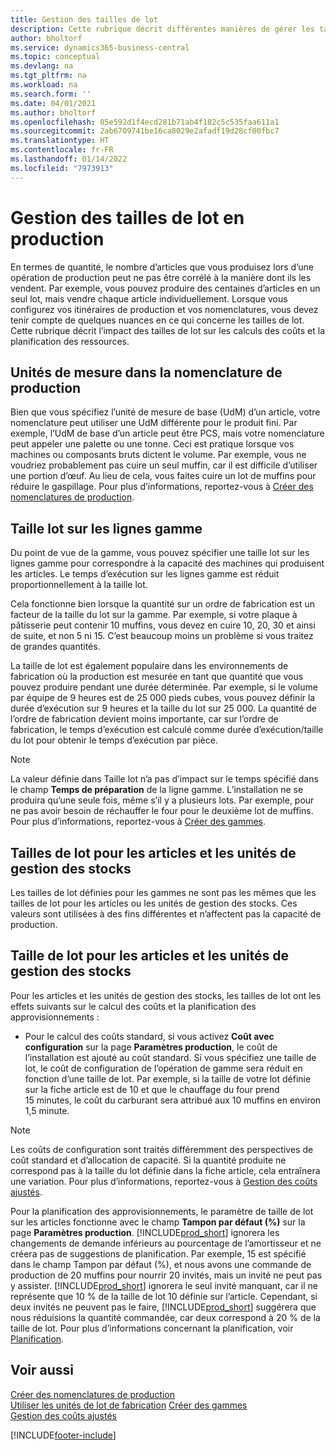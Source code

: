 ```yaml
---
title: Gestion des tailles de lot
description: Cette rubrique décrit différentes manières de gérer les tailles de lot.
author: bholtorf
ms.service: dynamics365-business-central
ms.topic: conceptual
ms.devlang: na
ms.tgt_pltfrm: na
ms.workload: na
ms.search.form: ''
ms.date: 04/01/2021
ms.author: bholtorf
ms.openlocfilehash: 05e592d1f4ecd281b71ab4f182c5c535faa611a1
ms.sourcegitcommit: 2ab6709741be16ca8029e2afadf19d28cf00fbc7
ms.translationtype: HT
ms.contentlocale: fr-FR
ms.lasthandoff: 01/14/2022
ms.locfileid: "7973913"
---
```

# <a name="handling-lot-sizes-in-production"></a>Gestion des tailles de lot en production
En termes de quantité, le nombre d’articles que vous produisez lors d’une opération de production peut ne pas être corrélé à la manière dont ils les vendent. Par exemple, vous pouvez produire des centaines d’articles en un seul lot, mais vendre chaque article individuellement. Lorsque vous configurez vos itinéraires de production et vos nomenclatures, vous devez tenir compte de quelques nuances en ce qui concerne les tailles de lot. Cette rubrique décrit l’impact des tailles de lot sur les calculs des coûts et la planification des ressources.

## <a name="units-of-measure-in-production-bill-of-materials"></a>Unités de mesure dans la nomenclature de production
Bien que vous spécifiez l’unité de mesure de base (UdM) d’un article, votre nomenclature peut utiliser une UdM différente pour le produit fini. Par exemple, l’UdM de base d’un article peut être PCS, mais votre nomenclature peut appeler une palette ou une tonne. Ceci est pratique lorsque vos machines ou composants bruts dictent le volume. Par exemple, vous ne voudriez probablement pas cuire un seul muffin, car il est difficile d’utiliser une portion d’œuf. Au lieu de cela, vous faites cuire un lot de muffins pour réduire le gaspillage. Pour plus d’informations, reportez-vous à [Créer des nomenclatures de production](production-how-to-create-production-boms.md).

## <a name="lot-size-on-routing-lines"></a>Taille lot sur les lignes gamme
Du point de vue de la gamme, vous pouvez spécifier une taille lot sur les lignes gamme pour correspondre à la capacité des machines qui produisent les articles. Le temps d’exécution sur les lignes gamme est réduit proportionnellement à la taille lot. 

Cela fonctionne bien lorsque la quantité sur un ordre de fabrication est un facteur de la taille du lot sur la gamme. Par exemple, si votre plaque à pâtisserie peut contenir 10 muffins, vous devez en cuire 10, 20, 30 et ainsi de suite, et non 5 ni 15.  C’est beaucoup moins un problème si vous traitez de grandes quantités.

La taille de lot est également populaire dans les environnements de fabrication où la production est mesurée en tant que quantité que vous pouvez produire pendant une durée déterminée. Par exemple, si le volume par équipe de 9 heures est de 25 000 pieds cubes, vous pouvez définir la durée d’exécution sur 9 heures et la taille du lot sur 25 000.
La quantité de l’ordre de fabrication devient moins importante, car sur l’ordre de fabrication, le temps d’exécution est calculé comme durée d’exécution/taille du lot pour obtenir le temps d’exécution par pièce.
 
> [!NOTE]
> La valeur définie dans Taille lot n’a pas d’impact sur le temps spécifié dans le champ **Temps de préparation** de la ligne gamme. L’installation ne se produira qu’une seule fois, même s’il y a plusieurs lots. Par exemple, pour ne pas avoir besoin de réchauffer le four pour le deuxième lot de muffins. Pour plus d’informations, reportez-vous à [Créer des gammes](production-how-to-create-routings.md).

## <a name="lot-sizes-for-items-and-stockkeeping-units"></a>Tailles de lot pour les articles et les unités de gestion des stocks
Les tailles de lot définies pour les gammes ne sont pas les mêmes que les tailles de lot pour les articles ou les unités de gestion des stocks. Ces valeurs sont utilisées à des fins différentes et n’affectent pas la capacité de production. 

## <a name="lot-size-on-item-and-stockkeeping-units"></a>Taille de lot pour les articles et les unités de gestion des stocks
Pour les articles et les unités de gestion des stocks, les tailles de lot ont les effets suivants sur le calcul des coûts et la planification des approvisionnements :

* Pour le calcul des coûts standard, si vous activez **Coût avec configuration** sur la page **Paramètres production**, le coût de l’installation est ajouté au coût standard. Si vous spécifiez une taille de lot, le coût de configuration de l’opération de gamme sera réduit en fonction d’une taille de lot. Par exemple, si la taille de votre lot définie sur la fiche article est de 10 et que le chauffage du four prend 15 minutes, le coût du carburant sera attribué aux 10 muffins en environ 1,5 minute. 

> [!NOTE]
> Les coûts de configuration sont traités différemment des perspectives de coût standard et d’allocation de capacité. Si la quantité produite ne correspond pas à la taille du lot définie dans la fiche article, cela entraînera une variation. Pour plus d’informations, reportez-vous à [Gestion des coûts ajustés](finance-manage-inventory-costs.md). <!--not sure that I got this part right seems to repeat the first example.-->

Pour la planification des approvisionnements, le paramètre de taille de lot sur les articles fonctionne avec le champ **Tampon par défaut (%)** sur la page **Paramètres production**. [!INCLUDE[prod_short](includes/prod_short.md)] ignorera les changements de demande inférieurs au pourcentage de l’amortisseur et ne créera pas de suggestions de planification. Par exemple, 15 est spécifié dans le champ Tampon par défaut (%), et nous avons une commande de production de 20 muffins pour nourrir 20 invités, mais un invité ne peut pas y assister. [!INCLUDE[prod_short](includes/prod_short.md)] ignorera le seul invité manquant, car il ne représente que 10 % de la taille de lot 10 définie sur l’article. Cependant, si deux invités ne peuvent pas le faire, [!INCLUDE[prod_short](includes/prod_short.md)] suggérera que nous réduisions la quantité commandée, car deux correspond à 20 % de la taille de lot. Pour plus d’informations concernant la planification, voir [Planification](production-planning.md).

## <a name="see-also"></a>Voir aussi
[Créer des nomenclatures de production](production-how-to-create-production-boms.md)  
[Utiliser les unités de lot de fabrication](production-how-to-use-the-manufacturing-batch-unit-of-measure.md)
[Créer des gammes](production-how-to-create-routings.md)  
[Gestion des coûts ajustés](finance-manage-inventory-costs.md)


[!INCLUDE[footer-include](includes/footer-banner.md)]